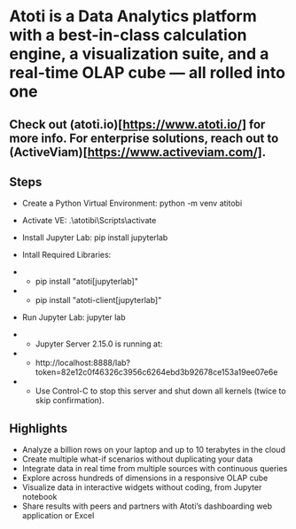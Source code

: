 # Atoti is a Data Analytics platform with a best-in-class calculation engine, a visualization suite, and a real-time OLAP cube — all rolled into one

## Check out (atoti.io)[https://www.atoti.io/] for more info. For enterprise solutions, reach out to (ActiveViam)[https://www.activeviam.com/].

## Steps
- Create a Python Virtual Environment: python -m venv atitobi
- Activate VE: .\atotibi\Scripts\activate
- Install Jupyter Lab: pip install jupyterlab

- Intall Required Libraries:
- - pip install "atoti[jupyterlab]"
- - pip install "atoti-client[jupyterlab]"

- Run Jupyter Lab: jupyter lab
- - Jupyter Server 2.15.0 is running at:
- - http://localhost:8888/lab?token=82e12c0f46326c3956c6264ebd3b92678ce153a19ee07e6e
- - Use Control-C to stop this server and shut down all kernels (twice to skip confirmation).

## Highlights
- Analyze a billion rows on your laptop and up to 10 terabytes in the cloud
- Create multiple what-if scenarios without duplicating your data
- Integrate data in real time from multiple sources with continuous queries
- Explore across hundreds of dimensions in a responsive OLAP cube
- Visualize data in interactive widgets without coding, from Jupyter notebook
- Share results with peers and partners with Atoti’s dashboarding web application or Excel